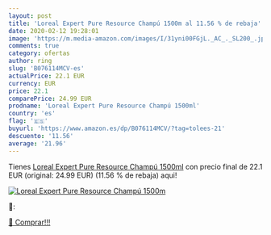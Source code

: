 ```yaml
---
layout: post
title: 'Loreal Expert Pure Resource Champú 1500m al 11.56 % de rebaja'
date: 2020-02-12 19:28:01
image: 'https://m.media-amazon.com/images/I/31yni00FGjL._AC_._SL200_.jpg'
comments: true
category: ofertas
author: ring
slug: 'B076114MCV-es'
actualPrice: 22.1 EUR
currency: EUR
price: 22.1
comparePrice: 24.99 EUR
prodname: 'Loreal Expert Pure Resource Champú 1500ml'
country: 'es'
flag: '🇪🇸'
buyurl: 'https://www.amazon.es/dp/B076114MCV/?tag=tolees-21'
descuento: '11.56'
average: '21.96'
---
```


Tienes [Loreal Expert Pure Resource Champú 1500ml](https://www.amazon.es/dp/B076114MCV/?tag=tolees-21) con precio final de  22.1 EUR (original: 24.99 EUR) (11.56 %  de rebaja) aqui!

[![Loreal Expert Pure Resource Champú 1500m](https://m.media-amazon.com/images/I/31yni00FGjL._AC_._SL200_.jpg)](https://www.amazon.es/dp/B076114MCV/?tag=tolees-21)

🔎:


[🛒 Comprar!!!](https://www.amazon.es/dp/B076114MCV/?tag=tolees-21)
